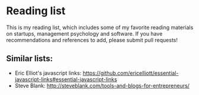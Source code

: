 # Reading list
This is my reading list, which includes some of my favorite reading materials on startups, management psychology and software.  If you have recommendations and references to add, please submit pull requests!

## Similar lists:
- Eric Elliot's javascript links: https://github.com/ericelliott/essential-javascript-links#essential-javascript-links
- Steve Blank: http://steveblank.com/tools-and-blogs-for-entrepreneurs/
